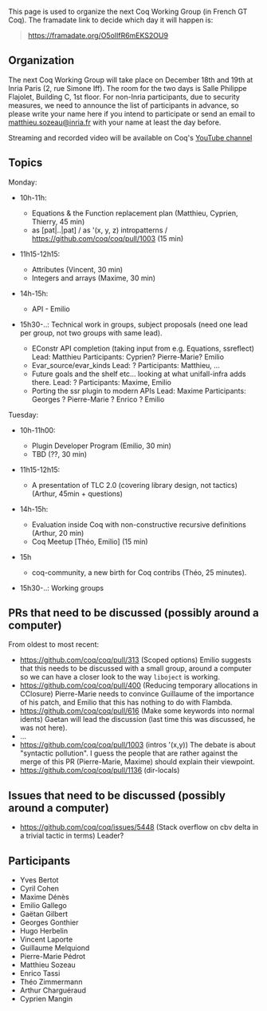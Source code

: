 This page is used to organize the next Coq Working Group (in French GT Coq). The framadate link to decide which day it will happen is:

> <https://framadate.org/O5oIlfR6mEKS2OU9>

Organization
------------

The next Coq Working Group will take place on December 18th and 19th at Inria Paris (2, rue Simone Iff). The room for the two days is Salle Philippe Flajolet, Building C, 1st floor. For non-Inria participants, due to security measures, we need to announce the list of participants in advance, so please write your name here if you intend to participate or send an email to [matthieu.sozeau@inria.fr](mailto:matthieu.sozeau@inria.fr) with your name at least the day before.

Streaming and recorded video will be available on Coq's [YouTube channel](https://www.youtube.com/channel/UCbJo6gYYr0OF18x01M4THdQ)

Topics
------
Monday:
- 10h-11h:
  - Equations & the Function replacement plan (Matthieu, Cyprien, Thierry, 45 min)
  - as [pat|..|pat] / as '(x, y, z) intropatterns / https://github.com/coq/coq/pull/1003 (15 min)

- 11h15-12h15:
  - Attributes (Vincent, 30 min)
  - Integers and arrays (Maxime, 30 min)

- 14h-15h:
  - API - Emilio

- 15h30-..:
  Technical work in groups, subject proposals (need one lead per group, not two groups with same lead).
  - EConstr API completion (taking input from e.g. Equations, ssreflect)
    Lead: Matthieu
    Participants: Cyprien? Pierre-Marie? Emilio
  - Evar_source/evar_kinds
    Lead: ?
    Participants: Matthieu, ...
  - Future goals and the shelf etc... looking at what unifall-infra adds there.
    Lead: ?
    Participants: Maxime, Emilio
  - Porting the ssr plugin to modern APIs
    Lead: Maxime
    Participants: Georges ? Pierre-Marie ? Enrico ? Emilio

Tuesday:
- 10h-11h00:
  - Plugin Developer Program (Emilio, 30 min)
  - TBD (??, 30 min)

- 11h15-12h15:
  - A presentation of TLC 2.0 (covering library design, not tactics) (Arthur, 45min + questions)

- 14h-15h:
  - Evaluation inside Coq with non-constructive recursive definitions (Arthur, 20 min)
  - Coq Meetup [Théo, Emilio] (15 min)
- 15h
  - coq-community, a new birth for Coq contribs (Théo, 25 minutes).

- 15h30-..:
  Working groups

PRs that need to be discussed (possibly around a computer)
----------------------------------------------------------

From oldest to most recent:
- https://github.com/coq/coq/pull/313 (Scoped options) Emilio suggests that this needs to be discussed with a small group, around a computer so we can have a closer look to the way `liboject` is working.
- https://github.com/coq/coq/pull/400 (Reducing temporary allocations in CClosure) Pierre-Marie needs to convince Guillaume of the importance of his patch, and Emilio that this has nothing to do with Flambda.
- https://github.com/coq/coq/pull/616 (Make some keywords into normal idents) Gaetan will lead the discussion (last time this was discussed, he was not here).
- ...
- https://github.com/coq/coq/pull/1003 (intros '(x,y)) The debate is about "syntactic pollution". I guess the people that are rather against the merge of this PR (Pierre-Marie, Maxime) should explain their viewpoint.
- https://github.com/coq/coq/pull/1136 (dir-locals)

Issues that need to be discussed (possibly around a computer)
-------------------------------------------------------------

- https://github.com/coq/coq/issues/5448 (Stack overflow on cbv delta in a trivial tactic in terms) Leader?

Participants
------------
- Yves Bertot
- Cyril Cohen
- Maxime Dénès
- Emilio Gallego
- Gaëtan Gilbert
- Georges Gonthier
- Hugo Herbelin
- Vincent Laporte
- Guillaume Melquiond
- Pierre-Marie Pédrot
- Matthieu Sozeau
- Enrico Tassi
- Théo Zimmermann
- Arthur Charguéraud
- Cyprien Mangin